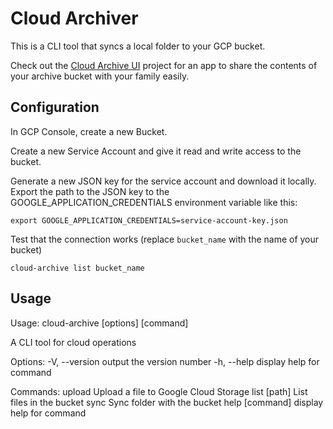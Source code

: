 # Cloud Archiver

This is a CLI tool that syncs a local folder to your GCP bucket.

Check out the [Cloud Archive UI](https://github.com/pilvikala/cloud-archive-ui) project for an app to share the contents of your archive bucket with your family easily.

## Configuration

In GCP Console, create a new Bucket.

Create a new Service Account and give it read and write access to the bucket.

Generate a new JSON key for the service account and download it locally.
Export the path to the JSON key to the GOOGLE_APPLICATION_CREDENTIALS environment variable like this:

```
export GOOGLE_APPLICATION_CREDENTIALS=service-account-key.json
```

Test that the connection works (replace `bucket_name` with the name of your bucket)

```shell
cloud-archive list bucket_name
```

## Usage

Usage: cloud-archive [options] [command]

A CLI tool for cloud operations

Options:
-V, --version output the version number
-h, --help display help for command

Commands:
upload <bucket> <filePath> <destinationPath> Upload a file to Google Cloud Storage
list <bucket> [path] List files in the bucket
sync <bucket> <path> Sync folder with the bucket
help [command] display help for command
